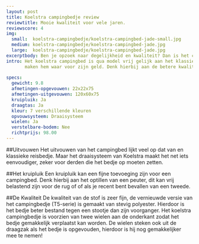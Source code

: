 ```yaml
---
layout: post
title: Koelstra campingbedje review
reviewtitle: Mooie kwaliteit voor vele jaren.
reviewscore: 4
img:
  small:  koelstra-campingbedje/koelstra-campingbed-jade-small.jpg
  medium: koelstra-campingbedje/koelstra-campingbed-jade.jpg
  large:  koelstra-campingbedje/koelstra-campingbed-jade.jpg 
excerptbody: Ben je opzoek naar degelijkheid en kwaliteit? Dan is het campingbedje van Koelstra een aanrader.
intro: Het koelstra campingbed is qua model vrij gelijk aan het klassieke kinderbed. Maar de toegevoegde extra's
       maken hem waar voor zijn geld. Denk hierbij aan de betere kwaliteit stof, wielen, kruipluik en het opvouw-draaisysteem.
       
specs:
  gewicht: 9.8
  afmetingen-opgevouwen: 22x22x75
  afmetingen-uitgevouwen: 120x60x75
  kruipluik: Ja
  draagtas: Ja
  kleur: 7 verschillende kleuren
  opvouwsysteem: Draaisysteem
  wielen: Ja
  verstelbare-bodem: Nee
  richtprijs: 98.00
---
```


##Uitvouwen
Het uitvouwen van het campingbed lijkt veel op dat van en klassieke reisbedje. Maar het draaisysteem van Koelstra
maakt het net iets eenvoudiger, zeker voor derden die het bedje op moeten zetten.

##Het kruipluik
Een kruipluik kan een fijne toevoeging zijn voor een campingbed. Denk hierbij aan het optillen van een peuter, dit kan vrij belastend zijn voor de rug of
 of als je recent bent bevallen van een tweede. 

##De Kwaliteit
De kwaliteit van de stof is zeer fijn, de vernieuwde versie van het campingbedje (T5-serie) is gemaakt van
stevig polyester. Hierdoor is het bedje beter bestand tegen een stootje dan zijn voorganger.
Het koelstra campingbedje is voorzien van twee wielen aan de onderkant zodat het bedje gemakkelijk
verplaatst kan worden. De wielen steken ook uit de draagzak als het bedje is opgevouden, hierdoor
is hij nog gemakkelijker mee te nemen!